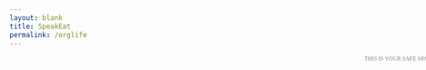 ```yaml
---
layout: blank
title: SpeakEat
permalink: /orglife
---
```


<html>
  <head>
    <link rel="stylesheet" href="https://use.fontawesome.com/releases/v5.8.2/css/all.css" integrity="sha384-oS3vJWv+0UjzBfQzYUhtDYW+Pj2yciDJxpsK1OYPAYjqT085Qq/1cq5FLXAZQ7Ay" crossorigin="anonymous">
    <script src="/config/jquery/jquery.min.js"></script>
    <script>window.onclick = ()=>{var r=$('#rain')[0];r.play();$('#intro-text').hide();window.onclick=null;}</script>
  </head>
  <body style="background-image: url('/assets/images/vivaci-bg/rain.gif'); background-size: cover;">
    <center>
    <div style="width: 750px; height: 23px; text-align: right;">
      <span
        onclick="$('.bar').toggle();var h=$('#hide-button');h.toggleClass('fa-chevron-right');h.toggleClass('fa-chevron-left');"
        style="color: gray;">
        <span id="intro-text" style="font-family: tahoma; font-size: 10px;">THIS IS YOUR SAFE SPACE&nbsp;</span>
        <i id="hide-button" class="fas fa-chevron-left fa-xs"></i>
      </span>
      <span class="bar"
        onclick=""
        style="color: gray; display: none;">
        &nbsp;&nbsp;&nbsp;
        <i class="fas fa-sticky-note fa-xs"></i>
      </span>
      <span class="bar"
        onclick=""
        style="color: gray; display: none;">
        <i class="fas fa-tasks fa-xs"></i>
      </span>
      <span class="bar"
        onclick=""
        style="color: gray; display: none;">
        <i class="fas fa-rocket fa-xs"></i>
      </span>
      <span class="bar"
        onclick=""
        style="color: gray; display: none;">
        <i class="fas fa-mountain fa-xs"></i>
      </span>
      <span class="bar"
        onclick=""
        style="color: gray; display: none;">
        <i class="fas fa-pen-fancy fa-xs"></i>
      </span>
      <span class="bar"
        onclick="var i=$('#iframe');if(i.width()==750){i.width('1000px');i.height('700px');}else{if(i.width()==1000){i.width('1200px');i.height('800px');}else{i.width('750px');i.height('600px');}}"
        style="color: gray; display: none;">
        &nbsp;&nbsp;&nbsp;
        <i class="fas fa-expand fa-xs"></i>
      </span>
      <span class="bar"
        onclick="var i=$('#iframe');i.toggle();"
        style="color: gray; display: none;">
        <i class="fas fa-circle-notch fa-xs"></i>
      </span>
      <span class="bar"
        onclick="var r=$('#rain')[0];r.paused ? r.play() : r.pause();"
        style="color: gray; display: none;">
        <i class="fab fa-itunes-note fa-xs"></i>
      </span>
    </div>
    <iframe
      src="https://ticktick.com/webapp/#p/5e3984078f08eb2e69f9d38d/tasks/5f94a56bab4cd124dba9c1e4"
      id="iframe" style="width: 750px; max-width: 90vw; height: 600px; max-height: 90vh; border: 0; display: none;">
    </iframe>
    <br>
    <audio src="/assets/audio/rain.mp3"
      id="rain" autoplay loop>
    </audio>
    </center>
  </body>
</html>
